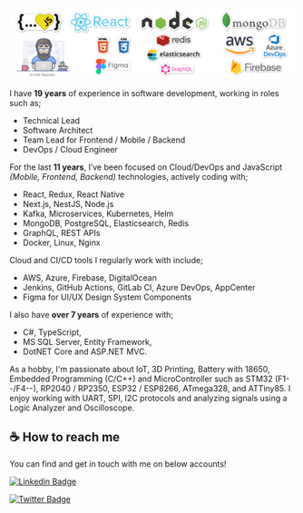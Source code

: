 ![Hey there, I'm Ali. I'm a software developer](https://github.com/alikadir/alikadir/blob/main/js.png)

I have **19 years** of experience in software development, working in roles such as;
 
 - Technical Lead
 - Software Architect
 - Team Lead for Frontend / Mobile / Backend
 - DevOps / Cloud Engineer 
 
For the last **11 years**, I’ve been focused on Cloud/DevOps and JavaScript _(Mobile, Frontend, Backend)_ technologies, actively coding with;
 
 - React, Redux, React Native
 - Next.js, NestJS, Node.js
 - Kafka, Microservices, Kubernetes, Helm
 - MongoDB, PostgreSQL, Elasticsearch, Redis
 - GraphQL, REST APIs
 - Docker, Linux, Nginx 
 
Cloud and CI/CD tools I regularly work with include;
 
 - AWS, Azure, Firebase, DigitalOcean
 - Jenkins, GitHub Actions, GitLab CI, Azure DevOps, AppCenter
 - Figma for UI/UX Design System Components 

I also have **over 7 years** of experience with;

 - C#, TypeScript,
 - MS SQL Server, Entity Framework,
 - DotNET Core and ASP.NET MVC.

As a hobby, I'm passionate about IoT, 3D Printing, Battery with 18650, Embedded Programming (C/C++) and MicroController such as STM32 (F1--/F4--), RP2040 / RP2350, ESP32 / ESP8266, ATmega328, and ATTiny85. 
I enjoy working with UART, SPI, I2C protocols and analyzing signals using a Logic Analyzer and Oscilloscope.
## ☕️ How to reach me

You can find and get in touch with me on below accounts!

[![Linkedin Badge](https://img.shields.io/badge/alikadir-follow%20on%20linkedin-blue?style=for-the-badge&logo=linkedin)](https://www.linkedin.com/in/alikadir/)

[![Twitter Badge](https://img.shields.io/badge/alikadirjs-follow%20on%20twitter-blue?style=for-the-badge&logo=twitter)](https://twitter.com/alikadirjs/)
